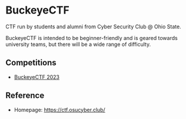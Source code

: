 # BuckeyeCTF
CTF run by students and alumni from Cyber Security Club @ Ohio State.

BuckeyeCTF is intended to be beginner-friendly and is geared towards university teams, but there will be a wide range of difficulty.

## Competitions
* [BuckeyeCTF 2023](./BuckeyeCTF-2023/)

## Reference
* Homepage: https://ctf.osucyber.club/
